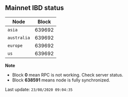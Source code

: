 ## **Mainnet** IBD status


Node | Block
--- | ---
`asia` | 639692
`australia` | 639692
`europe` | 639692
`us` | 639692


**Note**
* Block **0** mean RPC is not working. Check server status.
* Block **638591** means node is fully synchronized.


Last update: `23/08/2020 09:04:35`
